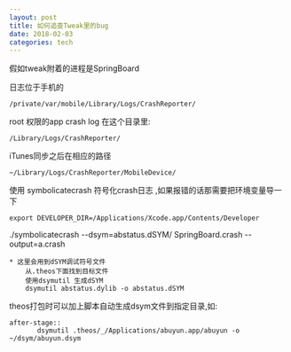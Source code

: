 ```yaml
---
layout: post  
title: 如何追查Tweak里的bug
date: 2018-02-03  
categories: tech     
---  
```


假如tweak附着的进程是SpringBoard

日志位于手机的   

    /private/var/mobile/Library/Logs/CrashReporter/ 

root 权限的app crash log 在这个目录里:

    /Library/Logs/CrashReporter/

iTunes同步之后在相应的路径

	~/Library/Logs/CrashReporter/MobileDevice/

使用 symbolicatecrash 符号化crash日志  ,如果报错的话那需要把环境变量导一下  

    export DEVELOPER_DIR=/Applications/Xcode.app/Contents/Developer 

./symbolicatecrash --dsym=abstatus.dSYM/ SpringBoard.crash --output=a.crash

	* 这里会用到dSYM调试符号文件  
		从.theos下面找到目标文件  
		使用dsymutil 生成dSYM
		dsymutil abstatus.dylib -o abstatus.dSYM


 theos打包时可以加上脚本自动生成dsym文件到指定目录,如:

    after-stage::
	       dsymutil .theos/_/Applications/abuyun.app/abuyun -o ~/dsym/abuyun.dsym




